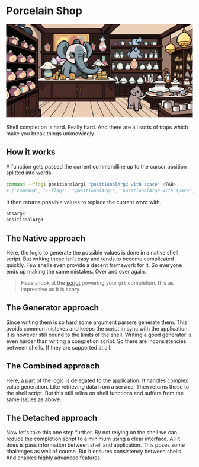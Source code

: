 # Porcelain Shop

![](./porcelainShop/banner.png)

Shell completion is hard. Really hard.
And there are all sorts of traps which make you break things unknowingly.

## How it works

A function gets passed the current commandline up to the cursor position splitted into words.

```sh
command --flag1 positionalArg1 "positionalArg2 with space" <TAB>
# ['command', '--flag1', 'positionalArg1', 'positionalArg2 with space', '']
```
	
It then returns possible values to replace the current word with.
```sh
posArg3
positionalArg3
```

## The Native approach

Here, the logic to generate the possible values is done in a native shell script.
But writing these isn't easy and tends to become complicated quickly.
Few shells even provide a decent framework for it.
So everyone ends up making the same mistakes. Over and over again.

> Have a look at the [script](https://github.com/git/git/blob/master/contrib/completion/git-completion.bash) powering your `git` completion. It is as impressive as it is scary.

## The Generator approach

Since writing them is so hard some argument parsers generate them.
This avoids common mistakes and keeps the script in sync with the application.
It is however still bound to the limits of the shell.
Writing a good generator is even harder than writing a completion script.
So there are inconsistencies between shells.
If they are supported at all.

## The Combined approach

Here, a part of the logic is delegated to the application.
It handles complex value generation.
Like retrieving data from a service.
Then returns these to the shell script.
But this still relies on shell functions and suffers from the same issues as above.


## The Detached approach

Now let's take this one step further.
By not relying on the shell we can reduce the completion script to a minimum using a clear [interface](https://carapace-sh.github.io/carapace/carapace/export.html).
All it does is pass information between shell and application.
This poses some challenges as well of course.
But it ensures consistency between shells.
And enables highly advanced features.

